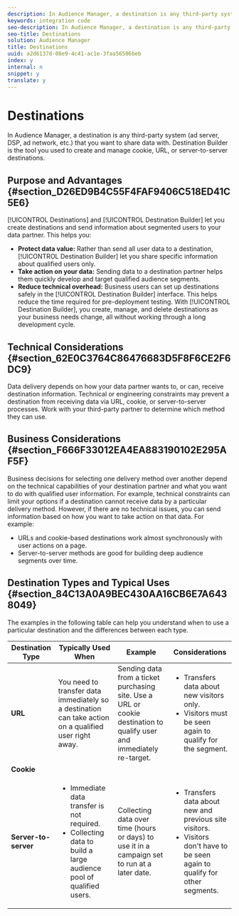 ```yaml
---
description: In Audience Manager, a destination is any third-party system (ad server, DSP, ad network, etc.) that you want to share data with. Destination Builder is the tool you used to create and manage cookie, URL, or server-to-server destinations.
keywords: integration code
seo-description: In Audience Manager, a destination is any third-party system (ad server, DSP, ad network, etc.) that you want to share data with. Destination Builder is the tool you used to create and manage cookie, URL, or server-to-server destinations.
seo-title: Destinations
solution: Audience Manager
title: Destinations
uuid: a2d6137d-08e9-4c41-ac1e-3faa56506beb
index: y
internal: n
snippet: y
translate: y
---
```


# Destinations

In Audience Manager, a destination is any third-party system (ad server, DSP, ad network, etc.) that you want to share data with. Destination Builder is the tool you used to create and manage cookie, URL, or server-to-server destinations.


## Purpose and Advantages {#section_D26ED9B4C55F4FAF9406C518ED41C5E6}



[!UICONTROL Destinations] and [!UICONTROL Destination Builder] let you create destinations and send information about segmented users to your data partner. This helps you: 

* **Protect data value:** Rather than send all user data to a destination, [!UICONTROL Destination Builder] let you share specific information about qualified users only.
* **Take action on your data:** Sending data to a destination partner helps them quickly develop and target qualified audience segments.
* **Reduce technical overhead:** Business users can set up destinations safely in the [!UICONTROL Destination Builder] interface. This helps reduce the time required for pre-deployment testing. With [!UICONTROL Destination Builder], you create, manage, and delete destinations as your business needs change, all without working through a long development cycle.



## Technical Considerations {#section_62E0C3764C86476683D5F8F6CE2F6DC9}



Data delivery depends on how your data partner wants to, or can, receive destination information. Technical or engineering constraints may prevent a destination from receiving data via URL, cookie, or server-to-server processes. Work with your third-party partner to determine which method they can use. 

## Business Considerations {#section_F666F33012EA4EA883190102E295AF5F}



Business decisions for selecting one delivery method over another depend on the technical capabilities of your destination partner and what you want to do with qualified user information. For example, technical constraints can limit your options if a destination cannot receive data by a particular delivery method. However, if there are no technical issues, you can send information based on how you want to take action on that data. For example: 

* URLs and cookie-based destinations work almost synchronously with user actions on a page.
* Server-to-server methods are good for building deep audience segments over time.



## Destination Types and Typical Uses {#section_84C13A0A9BEC430AA16CB6E7A6438049}



The examples in the following table can help you understand when to use a particular destination and the differences between each type. 

<table id="table_1510DBC812BB4DABAB3E009583C6B423"> 
 <thead> 
  <tr> 
   <th colname="col1" class="entry"> Destination Type </th> 
   <th colname="col2" class="entry"> Typically Used When </th> 
   <th colname="col3" class="entry"> Example </th> 
   <th colname="col4" class="entry"> Considerations </th> 
  </tr> 
 </thead>
 <tbody> 
  <tr> 
   <td colname="col1"> <b>URL</b> </td> 
   <td colname="col2" morerows="1"> You need to transfer data immediately so a destination can take action on a qualified user right away. </td> 
   <td colname="col3" morerows="1"> Sending data from a ticket purchasing site. Use a URL or cookie destination to qualify user and immediately re-target. </td> 
   <td colname="col4" morerows="1"> 
    <ul id="ul_92FF3164AEA749D58938784BAA5CFA17"> 
     <li id="li_1857F829FD634F68BB6DCCE2FF7FBFA7">Transfers data about new visitors only. </li> 
     <li id="li_C0541B2ABB6F4DC49DF1373E62E8BD20">Visitors must be seen again to qualify for the segment. </li> 
    </ul> </td> 
  </tr> 
  <tr> 
   <td colname="col1"> <b>Cookie</b> </td> 
  </tr> 
  <tr> 
   <td colname="col1"> <b>Server-to-server</b> </td> 
   <td colname="col2"> 
    <ul id="ul_64F3938944EA4BD98F26BE60DB51D585"> 
     <li id="li_AF63E5AE8E0747FA8A8EAD84B26FE20A">Immediate data transfer is not required. </li> 
     <li id="li_90C7CEE7871844619462D19781A4E567">Collecting data to build a large audience pool of qualified users. </li> 
    </ul> </td> 
   <td colname="col3"> Collecting data over time (hours or days) to use it in a campaign set to run at a later date. </td> 
   <td colname="col4"> 
    <ul id="ul_0F15F2A88888466F8DBEFE3BCADDE28E"> 
     <li id="li_D16F682745124A71BF127D118077C99B">Transfers data about new and previous site visitors. </li> 
     <li id="li_E58366168184443DA69B430B7ABBCE9A">Visitors don't have to be seen again to qualify for other segments. </li> 
    </ul> </td> 
  </tr> 
 </tbody> 
</table>

